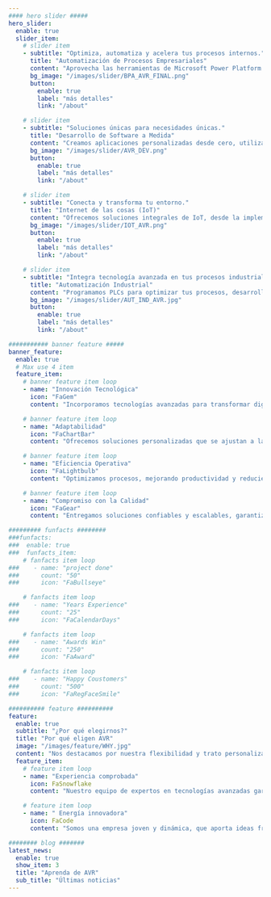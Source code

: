 ```yaml
---
#### hero slider #####
hero_slider:
  enable: true
  slider_item:
    # slider item
    - subtitle: "Optimiza, automatiza y acelera tus procesos internos."
      title: "Automatización de Procesos Empresariales"
      content: "Aprovecha las herramientas de Microsoft Power Platform: Power Apps, Power BI, Power Automate y Power Pages para digitalizar y automatizar tu negocio. Implementa soluciones móviles, web y dashboards de Business Intelligence en menos tiempo y con gran flexibilidad."
      bg_image: "/images/slider/BPA_AVR_FINAL.png"
      button:
        enable: true
        label: "más detalles"
        link: "/about"

    # slider item
    - subtitle: "Soluciones únicas para necesidades únicas."
      title: "Desarrollo de Software a Medida"
      content: "Creamos aplicaciones personalizadas desde cero, utilizando tecnologías avanzadas como Python, frameworks web, RPA's y algoritmos de Machine Learning. Nos adaptamos a tus requerimientos específicos para brindarte software robusto y escalable."
      bg_image: "/images/slider/AVR_DEV.png"
      button:
        enable: true
        label: "más detalles"
        link: "/about"

    # slider item
    - subtitle: "Conecta y transforma tu entorno."
      title: "Internet de las cosas (IoT)"
      content: "Ofrecemos soluciones integrales de IoT, desde la implementación de sensores inteligentes hasta el diseño de redes de dispositivos conectados. Moderniza tu infraestructura y obtén datos en tiempo real para mejorar la toma de decisiones."
      bg_image: "/images/slider/IOT_AVR.png"
      button:
        enable: true
        label: "más detalles"
        link: "/about"

    # slider item
    - subtitle: "Integra tecnología avanzada en tus procesos industriales."
      title: "Automatización Industrial"
      content: "Programamos PLCs para optimizar tus procesos, desarrollamos sistemas SCADA para supervisión en tiempo real y ofrecemos soluciones avanzadas de control de procesos."
      bg_image: "/images/slider/AUT_IND_AVR.jpg"
      button:
        enable: true
        label: "más detalles"
        link: "/about"

########### banner feature #####
banner_feature:
  enable: true
  # Max use 4 item
  feature_item:
    # banner feature item loop
    - name: "Innovación Tecnológica"
      icon: "FaGem"
      content: "Incorporamos tecnologías avanzadas para transformar digitalmente tu empresa."

    # banner feature item loop
    - name: "Adaptabilidad"
      icon: "FaChartBar"
      content: "Ofrecemos soluciones personalizadas que se ajustan a las necesidades únicas de cada negocio."

    # banner feature item loop
    - name: "Eficiencia Operativa"
      icon: "FaLightbulb"
      content: "Optimizamos procesos, mejorando productividad y reduciendo costos mediante automatización inteligente."

    # banner feature item loop
    - name: "Compromiso con la Calidad"
      icon: "FaGear"
      content: "Entregamos soluciones confiables y escalables, garantizando altos estándares de calidad."

######### funfacts ########
###funfacts:
###  enable: true
###  funfacts_item:
    # fanfacts item loop
###    - name: "project done"
###      count: "50"
###      icon: "FaBullseye"

    # fanfacts item loop
###    - name: "Years Experience"
###      count: "25"
###      icon: "FaCalendarDays"

    # fanfacts item loop
###    - name: "Awards Win"
###      count: "250"
###      icon: "FaAward"

    # fanfacts item loop
###    - name: "Happy Coustomers"
###      count: "500"
###      icon: "FaRegFaceSmile"

########## feature ##########
feature:
  enable: true
  subtitle: "¿Por qué elegirnos?"
  title: "Por qué eligen AVR"
  image: "/images/feature/WHY.jpg"
  content: "Nos destacamos por nuestra flexibilidad y trato personalizado con cada cliente."
  feature_item:
    # feature item loop
    - name: "Experiencia comprobada"
      icon: FaSnowflake
      content: "Nuestro equipo de expertos en tecnologías avanzadas garantiza soluciones confiables, escalables y adaptadas a sus necesidades."

    # feature item loop
    - name: " Energía innovadora"
      icon: FaCode
      content: "Somos una empresa joven y dinámica, que aporta ideas frescas y creativas para abordar los desafíos tecnológicos actuales y futuros."

######## blog #######
latest_news:
  enable: true
  show_item: 3
  title: "Aprenda de AVR"
  sub_title: "Últimas noticias"
---
```

